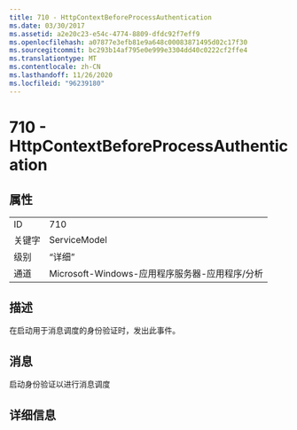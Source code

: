 ```yaml
---
title: 710 - HttpContextBeforeProcessAuthentication
ms.date: 03/30/2017
ms.assetid: a2e20c23-e54c-4774-8809-dfdc92f7eff9
ms.openlocfilehash: a07877e3efb81e9a648c00083871495d02c17f30
ms.sourcegitcommit: bc293b14af795e0e999e3304dd40c0222cf2ffe4
ms.translationtype: MT
ms.contentlocale: zh-CN
ms.lasthandoff: 11/26/2020
ms.locfileid: "96239180"
---
```

# <a name="710---httpcontextbeforeprocessauthentication"></a>710 - HttpContextBeforeProcessAuthentication

## <a name="properties"></a>属性  
  
|||  
|-|-|  
|ID|710|  
|关键字|ServiceModel|  
|级别|“详细”|  
|通道|Microsoft-Windows-应用程序服务器-应用程序/分析|  
  
## <a name="description"></a>描述  

 在启动用于消息调度的身份验证时，发出此事件。  
  
## <a name="message"></a>消息  

 启动身份验证以进行消息调度  
  
## <a name="details"></a>详细信息
